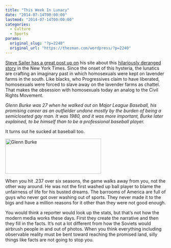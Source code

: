 ```yaml
---
title: "This Week In Lunacy"
date: "2014-07-14T00:00:00"
lastmod: "2014-07-14T00:00:00"
categories:
  - Culture
  - Sports
params:
  original_slug: "?p=2240"
  original_url: "https://thezman.com/wordpress/?p=2240"
---
```


<a href="http://www.unz.com/isteve/you-cant-stop-the-narrative/"
rel="noopener noreferrer" target="_blank">Steve Sailer has a great post
up on</a> his site about this <a
href="http://www.nytimes.com/2014/07/15/sports/baseball/mlb-to-honor-glenn-burke-as-a-gay-pioneer-in-baseball.html?_r=0#commentsContainer"
rel="noopener noreferrer" target="_blank">hilariously deranged story</a>
in the New York Times. Since the onset of this hysteria, the lunatics
are crafting an imaginary past in which homosexuals were kept on
lavender farms in the south. Like blacks, who Progressives claim to have
liberated, homosexuals were forced to slave away on the lavender farms
as chattel. That makes the obsession with homosexuals today an analog to
the Civil Rights Movement.

*Glenn Burke was 27 when he walked out on Major League Baseball, his
promising career as an outfielder undone mostly by the burden of being a
semicloseted gay man. It was 1980, and it was more important, Burke
later explained, to be himself than to be a professional baseball
player.*

It turns out he sucked at baseball too.

[<img
src="http://thezman.com/wordpress/wp-content/uploads/2014/07/Glenn-Burke-300x110.png"
class="aligncenter size-medium wp-image-2241" decoding="async"
sizes="(max-width: 300px) 100vw, 300px"
srcset="https://thezman.com/wordpress/wp-content/uploads/2014/07/Glenn-Burke-300x110.png 300w, https://thezman.com/wordpress/wp-content/uploads/2014/07/Glenn-Burke-900x331.png 900w, https://thezman.com/wordpress/wp-content/uploads/2014/07/Glenn-Burke.png 938w"
width="300" height="110" alt="Glenn Burke" />](http://thezman.com/wordpress/wp-content/uploads/2014/07/Glenn-Burke.png)

When you hit .237 over six seasons, the game walks away from you, not
the other way around. He was not the first washed up ball player to
blame the unfairness of life for his busted dreams. The barrooms of
America are full of guys who never got over washing out of sports. They
never made it to the bigs and have a million reasons for it other than
they were not good enough.

You would think a reporter would look up the stats, but that’s not how
the modern media works these days. First they create the narrative and
then they fill in the facts. It’s not a lot different from how the
Soviets would airbrush people in and out of photos. When you think
everything including observable reality must be bent toward reaching the
promised land, silly things like facts are not going to stop you.
